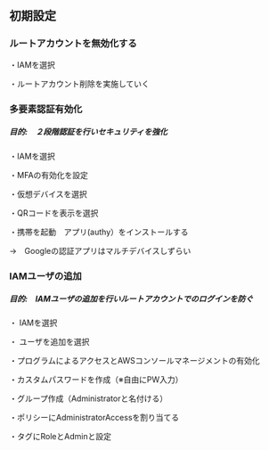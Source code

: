 ## 初期設定

###  ルートアカウントを無効化する

・IAMを選択

・ルートアカウント削除を実施していく

### 多要素認証有効化

##### 目的:　２段階認証を行いセキュリティを強化

・IAMを選択

・MFAの有効化を設定

・仮想デバイスを選択

・QRコードを表示を選択

・携帯を起動　アプリ(authy）をインストールする

   →　Googleの認証アプリはマルチデバイスしずらい　

### IAMユーザの追加

##### 目的:　IAMユーザの追加を行いルートアカウントでのログインを防ぐ

・ IAMを選択

・ ユーザを追加を選択

・プログラムによるアクセスとAWSコンソールマネージメントの有効化

・カスタムパスワードを作成（※自由にPW入力）

・グループ作成（Administratorと名付ける）

・ポリシーにAdministratorAccessを割り当てる

・タグにRoleとAdminと設定
